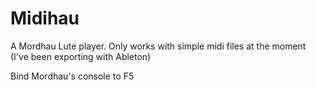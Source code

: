 # Midihau
A Mordhau Lute player. Only works with simple midi files at the moment (I've been exporting with Ableton)

Bind Mordhau's console to F5
